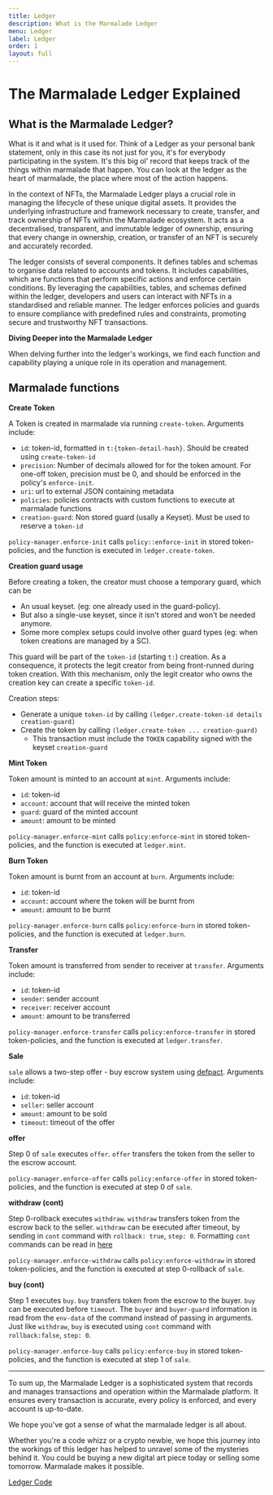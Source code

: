 ```yaml
---
title: Ledger
description: What is the Marmalade Ledger
menu: Ledger
label: Ledger
order: 1
layout: full
---
```


# The Marmalade Ledger Explained

## What is the Marmalade Ledger?

What is it and what is it used for. Think of a Ledger as your personal bank
statement, only in this case its not just for you, it's for everybody
participating in the system. It's this big ol' record that keeps track of the
things within marmalade that happen. You can look at the ledger as the heart of
marmalade, the place where most of the action happens.

In the context of NFTs, the Marmalade Ledger plays a crucial role in managing
the lifecycle of these unique digital assets. It provides the underlying
infrastructure and framework necessary to create, transfer, and track ownership
of NFTs within the Marmalade ecosystem. It acts as a decentralised, transparent,
and immutable ledger of ownership, ensuring that every change in ownership,
creation, or transfer of an NFT is securely and accurately recorded.

The ledger consists of several components. It defines tables and schemas to
organise data related to accounts and tokens. It includes capabilities, which
are functions that perform specific actions and enforce certain conditions. By
leveraging the capabilities, tables, and schemas defined within the ledger,
developers and users can interact with NFTs in a standardised and reliable
manner. The ledger enforces policies and guards to ensure compliance with
predefined rules and constraints, promoting secure and trustworthy NFT
transactions.

**Diving Deeper into the Marmalade Ledger**

When delving further into the ledger's workings, we find each function and
capability playing a unique role in its operation and management.

## Marmalade functions

**Create Token**

A Token is created in marmalade via running `create-token`. Arguments include:

- `id`: token-id, formatted in `t:{token-detail-hash}`. Should be created using
  `create-token-id`
- `precision`: Number of decimals allowed for for the token amount. For one-off
  token, precision must be 0, and should be enforced in the policy's
  `enforce-init`.
- `uri`: url to external JSON containing metadata
- `policies`: policies contracts with custom functions to execute at marmalade
  functions
- `creation-guard`: Non stored guard (usally a Keyset). Must be used to reserve
  a `token-id`

`policy-manager.enforce-init` calls `policy::enforce-init` in stored
token-policies, and the function is executed in `ledger.create-token`.

**Creation guard usage**

Before creating a token, the creator must choose a temporary guard, which can be

- An usual keyset. (eg: one already used in the guard-policy).
- But also a single-use keyset, since it isn't stored and won't be needed
  anymore.
- Some more complex setups could involve other guard types (eg: when token
  creations are managed by a SC).

This guard will be part of the `token-id` (starting `t:`) creation. As a
consequence, it protects the legit creator from being front-runned during token
creation. With this mechanism, only the legit creator who owns the creation key
can create a specific `token-id`.

Creation steps:

- Generate a unique `token-id` by calling
  `(ledger.create-token-id details creation-guard)`
- Create the token by calling `(ledger.create-token ... creation-guard)`
  - This transaction must include the `TOKEN` capability signed with the keyset
    `creation-guard`

**Mint Token**

Token amount is minted to an account at `mint`. Arguments include:

- `id`: token-id
- `account`: account that will receive the minted token
- `guard`: guard of the minted account
- `amount`: amount to be minted

`policy-manager.enforce-mint` calls `policy:enforce-mint` in stored
token-policies, and the function is executed at `ledger.mint`.

**Burn Token**

Token amount is burnt from an account at `burn`. Arguments include:

- `id`: token-id
- `account`: account where the token will be burnt from
- `amount`: amount to be burnt

`policy-manager.enforce-burn` calls `policy:enforce-burn` in stored
token-policies, and the function is executed at `ledger.burn`.

**Transfer**

Token amount is transferred from sender to receiver at `transfer`. Arguments
include:

- `id`: token-id
- `sender`: sender account
- `receiver`: receiver account
- `amount`: amount to be transferred

`policy-manager.enforce-transfer` calls `policy:enforce-transfer` in stored
token-policies, and the function is executed at `ledger.transfer`.

**Sale**

`sale` allows a two-step offer - buy escrow system using
[defpact](/pact/reference/syntax#defpacth1545231271). Arguments include:

- `id`: token-id
- `seller`: seller account
- `amount`: amount to be sold
- `timeout`: timeout of the offer

**offer**

Step 0 of `sale` executes `offer`. `offer` transfers the token from the seller
to the escrow account.

`policy-manager.enforce-offer` calls `policy:enforce-offer` in stored
token-policies, and the function is executed at step 0 of `sale`.

**withdraw (cont)**

Step 0-rollback executes `withdraw`. `withdraw` transfers token from the escrow
back to the seller. `withdraw` can be executed after timeout, by sending in
`cont` command with `rollback: true`, `step: 0`. Formatting `cont` commands can
be read in
[here](/pact/reference/rest-api#yaml-continuation-command-requesth-2127282742)

`policy-manager.enforce-withdraw` calls `policy:enforce-withdraw` in stored
token-policies, and the function is executed at step 0-rollback of `sale`.

**buy (cont)**

Step 1 executes `buy`. `buy` transfers token from the escrow to the buyer. `buy`
can be executed before `timeout`. The `buyer` and `buyer-guard` information is
read from the `env-data` of the command instead of passing in arguments. Just
like `withdraw`, `buy` is executed using `cont` command with `rollback:false`,
`step: 0`.

`policy-manager.enforce-buy` calls `policy:enforce-buy` in stored
token-policies, and the function is executed at step 1 of `sale`.

---

To sum up, the Marmalade Ledger is a sophisticated system that records and
manages transactions and operation within the Marmalade platform. It ensures
every transaction is accurate, every policy is enforced, and every account is
up-to-date.

We hope you've got a sense of what the marmalade ledger is all about.

Whether you're a code whizz or a crypto newbie, we hope this journey into the
workings of this ledger has helped to unravel some of the mysteries behind it.
You could be buying a new digital art piece today or selling some tomorrow.
Marmalade makes it possible.

[Ledger Code](https://github.com/kadena-io/marmalade/blob/v2/pact/ledger.pact)
